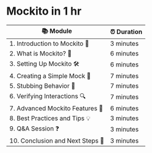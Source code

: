 # Mockito in 1 hr

| 📚 Module                                   | ⏰ Duration   |
|---------------------------------------------|--------------|
| 1. Introduction to Mockito 👋                | 3 minutes    |
| 2. What is Mockito? 🤔                     | 6 minutes    |
| 3. Setting Up Mockito 🛠️                  | 6 minutes    |
| 4. Creating a Simple Mock 🧪               | 7 minutes    |
| 5. Stubbing Behavior 🐾                   | 7 minutes    |
| 6. Verifying Interactions 🔍              | 7 minutes    |
| 7. Advanced Mockito Features 🚀           | 6 minutes    |
| 8. Best Practices and Tips 💡              | 3 minutes    |
| 9. Q&A Session ❓                          | 3 minutes    |
| 10. Conclusion and Next Steps 🚪           | 3 minutes    |
